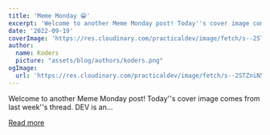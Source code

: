 ```yaml
---
title: 'Meme Monday 😁'
excerpt: 'Welcome to another Meme Monday post! Today''s cover image comes from last week''s thread.  DEV is an...'
date: '2022-09-19'
coverImage: 'https://res.cloudinary.com/practicaldev/image/fetch/s--2STZniN5--/c_imagga_scale,f_auto,fl_progressive,h_420,q_auto,w_1000/https://dev-to-uploads.s3.amazonaws.com/uploads/articles/080cnhp2slvlkpaeuwyb.png'
author:
  name: Koders
  picture: "assets/blog/authors/koders.png"
ogImage:
  url: 'https://res.cloudinary.com/practicaldev/image/fetch/s--2STZniN5--/c_imagga_scale,f_auto,fl_progressive,h_420,q_auto,w_1000/https://dev-to-uploads.s3.amazonaws.com/uploads/articles/080cnhp2slvlkpaeuwyb.png'
---
```


Welcome to another Meme Monday post! Today''s cover image comes from last week''s thread.  DEV is an...

[Read more](https://dev.to/ben/meme-monday-4428)

